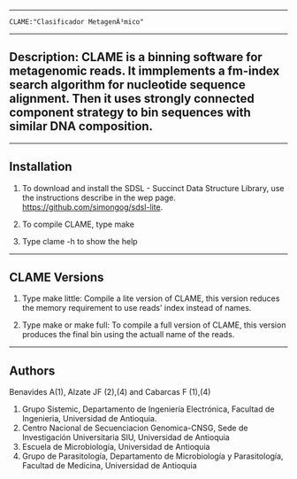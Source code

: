 ---------------------------------------------------------------
    CLAME:"Clasificador MetagenÃ³mico"
---------------------------------------------------------------
Description:
    CLAME is a binning software for metagenomic reads.
    It immplements a fm-index search algorithm for nucleotide 
    sequence alignment. Then it uses strongly connected component strategy
    to bin sequences with similar DNA composition.
---------------------------------------------------------------

---------------------------------------------------------------
Installation
---------------------------------------------------------------
1. To download and install the SDSL - Succinct Data Structure Library, use the instructions describe in the wep page.
https://github.com/simongog/sdsl-lite.

2. To compile CLAME, type make

3. Type clame -h to show the help

---------------------------------------------------------------
CLAME Versions
---------------------------------------------------------------
1. Type make little: Compile a lite version of CLAME, this version reduces the memory requirement to use reads' index instead of names.

2. Type make or make full: To compile a full version of CLAME, this version produces the final bin using the actuall name of the reads.


---------------------------------------------------------------
Authors
---------------------------------------------------------------
Benavides A(1), Alzate JF (2),(4) and Cabarcas F (1),(4)
1.	Grupo Sistemic, Departamento de Ingeniería Electrónica, Facultad de Ingenieria, Universidad de Antioquia.
2.	Centro Nacional de Secuenciacion Genomica-CNSG, Sede de Investigación Universitaria SIU, Universidad de Antioquia
3.	Escuela de Microbiología, Universidad de Antioquia
4.	Grupo de Parasitología, Departamento de Microbiología y Parasitología, Facultad de Medicina, Universidad de Antioquia

